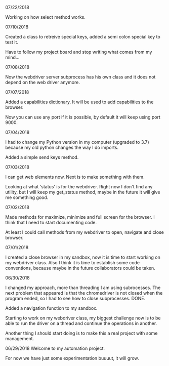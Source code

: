 07/22/2018

Working on how select method works.

07/10/2018

Created a class to retreive special keys, added a semi colon special key to test it.

Have to follow my project board and stop writing what comes from my mind...

07/08/2018

Now the webdriver server subprocess has his own class and it does not depend on the web driver anymore.

07/07/2018

Added a capabilities dictionary. It will be used to add capabilities to the browser.

Now you can use any port if it is possible, by default it will keep using port 9000.

07/04/2018

I had to change my Python version in my computer (upgraded to 3.7) because my old python changes the way I do imports.

Added a simple send keys method.

07/03/2018

I can get web elements now. Next is to make something with them.

Looking at what 'status' is for the webdriver. Right now I don't find any utility, but I will keep my get_status method, maybe
in the future it will give me something good.

07/02/2018

Made methods for maximize, minimize and full screen for the browser. I think that I need to start documenting code.

At least I could call methods from my webdriver to open, navigate and close browser.

07/01/2018

I created a close browser in my sandbox, now it is time to start working on my webdriver class.
Also I think it is time to establish some code conventions, because maybe in the future collaborators could be taken.

06/30/2018

I changed my approach, more than threading I am using subrocesses. The next problem that appeared is that the chromedriver is not closed
when the program ended, so I had to see how to close subprocesses. DONE.

Added a navigation function to my sandbox.

Starting to work on my webdriver class, my biggest challenge now is to be able to run the driver on a thread and continue the operations
in another.

Another thing I should start doing is to make this a real project with some management.

06/29/2018
Welcome to my automation project.

For now we have just some experimentation buuuut, it will grow.